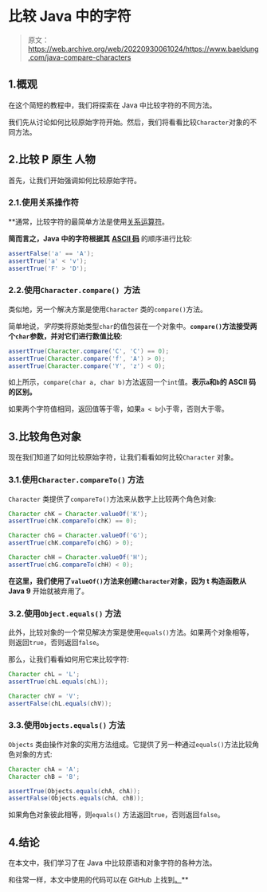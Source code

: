 # 比较 Java 中的字符

> 原文：<https://web.archive.org/web/20220930061024/https://www.baeldung.com/java-compare-characters>

## 1.概观

在这个简短的教程中，我们将探索在 Java 中比较字符的不同方法。

我们先从讨论如何比较原始字符开始。然后，我们将看看比较`Character`对象的不同方法。

## 2.比较 P **原生** **人物**

首先，让我们开始强调如何比较原始字符。

### 2.1.使用关系操作符

 **通常，比较字符的最简单方法是使用[关系运算符](/web/20221023150043/https://www.baeldung.com/java-operators#relational-operators)。

**简而言之，Java 中的字符根据其** [**ASCII 码**](/web/20221023150043/https://www.baeldung.com/cs/ascii-code) 的顺序进行比较:

```java
assertFalse('a' == 'A');
assertTrue('a' < 'v');
assertTrue('F' > 'D'); 
```

### 2.2.使用`Character.compare() `方法

类似地，另一个解决方案是使用`Character` 类的`compare()`方法。

简单地说，*字符*类将原始类型`char`的值包装在一个对象中。**`compare()`方法接受两个`char`参数，并对它们进行数值比较**:

```java
assertTrue(Character.compare('C', 'C') == 0);
assertTrue(Character.compare('f', 'A') > 0);
assertTrue(Character.compare('Y', 'z') < 0); 
```

如上所示，`compare(char a, char b)`方法返回一个`int`值。**表示`a`和`b`的 ASCII 码的区别。**

如果两个字符值相同，返回值等于零，如果`a < b`小于零，否则大于零。

## 3.比较角色对象

现在我们知道了如何比较原始字符，让我们看看如何比较`Character` 对象。

### 3.1.使用`Character.compareTo()` 方法

`Character` 类提供了`compareTo()`方法来从数字上比较两个角色对象:

```java
Character chK = Character.valueOf('K');
assertTrue(chK.compareTo(chK) == 0);

Character chG = Character.valueOf('G');
assertTrue(chK.compareTo(chG) > 0);

Character chH = Character.valueOf('H');
assertTrue(chG.compareTo(chH) < 0); 
```

**在这里，我们使用了`valueOf()`方法来创建`Character`对象，因为 t** **构造函数从 Java 9** 开始就被弃用了。

### 3.2.使用`Object.equals()` 方法

此外，比较对象的一个常见解决方案是使用`equals()`方法。如果两个对象相等，则返回`true`，否则返回`false`。

那么，让我们看看如何用它来比较字符:

```java
Character chL = 'L';
assertTrue(chL.equals(chL));

Character chV = 'V';
assertFalse(chL.equals(chV)); 
```

### 3.3.使用`Objects.equals()` 方法

`Objects` 类由操作对象的实用方法组成。它提供了另一种通过`equals()`方法比较角色对象的方式:

```java
Character chA = 'A';
Character chB = 'B';

assertTrue(Objects.equals(chA, chA));
assertFalse(Objects.equals(chA, chB)); 
```

如果角色对象彼此相等，则`equals()` 方法返回`true`，否则返回`false`。

## 4.结论

在本文中，我们学习了在 Java 中比较原语和对象字符的各种方法。

和往常一样，本文中使用的代码可以在 GitHub 上找到[。](https://web.archive.org/web/20221023150043/https://github.com/eugenp/tutorials/tree/master/core-java-modules/core-java-string-operations-5)**